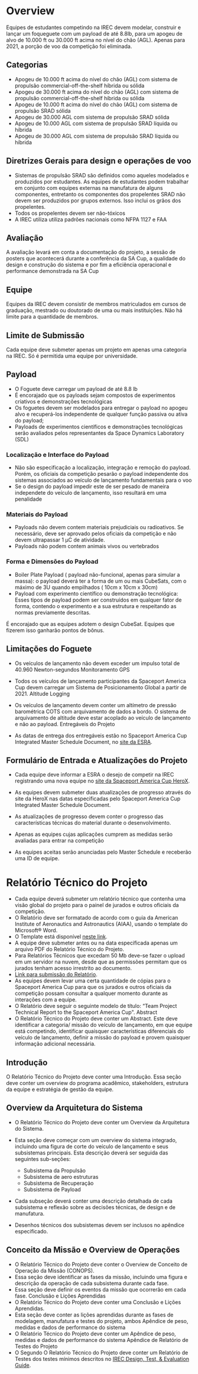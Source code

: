 # Overview 

Equipes de estudantes competindo na IREC devem modelar, construir e lançar um foqueguete com um payload de até 8.8lb, para um apogeu de alvo de 10.000 ft ou 30.000 ft acima no nível do chão (AGL). Apenas para 2021, a porção de voo da competição foi eliminada. 

## Categorias 

-  Apogeu de 10.000 ft acima do nível do chão (AGL) com sistema de propulsão commercial-off-the-shelf híbrida ou sólida 
-  Apogeu de 30.000 ft acima do nível do chão (AGL) com sistema de propulsão commercial-off-the-shelf híbrida ou sólida 
-  Apogeu de 10.000 ft acima do nível do chão (AGL) com sistema de propulsão SRAD sólida 
-  Apogeu de 30.000 AGL com sistema de propulsão SRAD sólida 
-  Apogeu de 10.000 AGL com sistema de propulsão SRAD líquida ou híbrida 
-  Apogeu de 30.000 AGL com sistema de propulsão SRAD líquida ou híbrida

## Diretrizes Gerais para design e operações de voo 

* Sistemas de propulsão SRAD são definidos como aqueles modelados e produzidos por estudantes. As equipes de estudantes podem trabalhar em conjunto com equipes externas na manufatura de alguns componentes, entretanto os componentes dos propelentes SRAD não devem ser produzidos por grupos externos. Isso inclui os grãos dos propelentes. 
* Todos os propelentes devem ser não-tóxicos 
* A IREC utiliza utiliza padrões nacionais como  NFPA 1127 e FAA 

## Avaliação 

A avaliação levará em conta a documentação do projeto, a sessão de posters que acontecerá durante a conferência da SA Cup, a qualidade do design e construção do sistema e por fim a eficiência operacional e performance demonstrada na SA Cup 

## Equipe 

Equipes da IREC devem consistir de membros matriculados em cursos de graduação, mestrado ou doutorado de uma ou mais instituições. Não há limite para a quantidade de membros. 

## Limite de Submissão 

Cada equipe deve submeter apenas um projeto em apenas uma categoria na IREC. Só é permitida uma equipe por universidade. 

## Payload 

-  O Foguete deve carregar um payload de até 8.8 lb 
-  É encorajado que os payloads sejam compostos de experimentos criativos e demonstrações tecnológicas
-	Os foguetes devem ser modelados para entregar o payload no apogeu alvo e recuperá-los independente de qualquer função passiva ou ativa do payload;
-	Payloads de experimentos científicos e demonstrações tecnológicas serão avaliados pelos representantes da Space Dynamics Laboratory (SDL)

### Localização e Interface do Payload

- Não são especificação a localização, integração e remoção do payload. Porém, os oficiais da competição pesarão o payload independente dos sistemas associados ao veículo de lançamento fundamentais para o voo 
- Se o design do payload impedir este de ser pesado de maneira independete do veículo de lançamento, isso resultará em uma penalidade

### Materiais do Payload
- Payloads não devem contem materiais prejudiciais ou radioativos. Se necessário, deve ser aprovado pelos oficiais da competição e não devem ultrapassar  1 µC de atividade.
- Payloads não podem contem animais vivos ou vertebrados

### Forma e Dimensões do Payload 
-  Boiler Plate Payload ( payload não-funcional, apenas para simular a massa): o payload deverá ter a forma de um  ou mais CubeSats, com o máximo de 3U quando empilhados ( 10cm x 10cm x 30cm) 
- Payload com experimento científico ou demonstração tecnológica: Esses tipos de payload podem ser construídos em qualquer fator de forma, contendo o experimento e a sua estrutura e respeitando as normas previamente descritas. 

É encorajado que as equipes adotem o design CubeSat. Equipes que fizerem isso ganharão pontos de bônus.

## Limitações do Foguete 
- Os veículos de lançamento não devem exceder um impulso total de 40.960 Newton-segundos
Monitoramento GPS 
- Todos os veículos de lançamento participantes da Spaceport America Cup devem carregar um Sistema de Posicionamento Global a partir de 2021. 
Altitude Logging 
- Os veículos de lançamento devem conter um altímetro de pressão barométrica COTS com arquivamento de dados a bordo. O sistema de arquivamento de altitude deve estar acoplado ao veículo de lançamento e não ao payload.
Entregáveis do Projeto

- As datas de entrega dos entregáveis estão no Spaceport America Cup Integrated Master Schedule Document, no [site da ESRA](http://www.soundingrocket.org/sa-cup-documents--forms.html). 


## Formulário de Entrada e Atualizações do Projeto 
- Cada equipe deve informar a ESRA o desejo de competir na IREC registrando uma nova equipe no [site da Spaceport America Cup HeroX](https://www.herox.com/SpaceportAmericaCup2021).

- As equipes devem submeter duas atualizações de progresso através do site da HeroX nas datas especificadas pelo Spaceport America Cup Integrated Master Schedule Document.
- As atualizações de progresso devem conter o progresso das características técnicas do material durante o desenvolvimento. 
- Apenas as equipes cujas aplicações cumprem as medidas serão avaliadas para entrar na competição 
- As equipes aceitas serão anunciadas pelo Master Schedule e receberão uma ID de equipe.

# Relatório Técnico do Projeto
- Cada equipe deverá submeter um relatório técnico que contenha uma visão global do projeto para o painel de jurados e outros oficiais da competição.
-  O Relatório deve ser formatado de acordo com o guia da American Institute of Aeronautics and Astronautics (AIAA), usando o template do Microsoft® Word.
- O Template está disponível [neste link](http://www.soundingrocket.org/sa-cup-documents--forms.html). 
- A equipe deve submeter antes ou na data especificada apenas um arquivo PDF do Relatório Técnico do Projeto.
- Para Relatórios Técnicos que excedam 50 Mb deve-se fazer  o upload em um servidor na nuvem, desde que as permissões permitam que os jurados tenham acesso irrestrito ao documento. 
- [Link para submissão do Relatório](https://www.herox.com/SpaceportAmericaCup2021).
- As equipes devem levar uma certa quantidade de cópias para o Spaceport America Cup para que os jurados e outros oficiais da competição possam consultar a qualquer momento durante as interações com a equipe. 
- O Relatório deve seguir o seguinte modelo de título: “Team Project Technical Report to the Spaceport America Cup".
Abstract 
- O Relatório Técnico do Projeto deve conter um Abstract. Este deve identificar a categoria/ missão do veículo de lançamento, em que equipe está competindo, identificar quaisquer características diferenciais do veículo de lançamento, definir a missão do payload e provem quaisquer informação adicional necessária.

## Introdução 

O Relatório Técnico do Projeto deve conter uma Introdução. Essa seção deve conter um overview do programa acadêmico, stakeholders, estrutura da equipe e estratégia de gestão da equipe.

## Overview da Arquitetura do Sistema
- O Relatório Técnico do Projeto deve conter um Overview da Arquitetura do Sistema. 
- Esta seção deve começar com um overview do sistema integrado, incluindo uma figura de corte do veículo de lançamento e seus subsistemas principais. Esta descrição deverá ser seguida das seguintes sub-seções:

   - Subsistema da Propulsão
   -  Subsistema de aero estruturas
   - Subsistema de Recuperação 
   -  Subsistema de Payload 

- Cada subseção deverá conter uma descrição detalhada de cada subsistema e reflexão sobre as decisões técnicas, de design e de manufatura.
- Desenhos técnicos dos subsistemas devem ser inclusos no apêndice especificado.  

## Conceito da Missão e Overview de Operações
- O Relatório Técnico do Projeto deve conter o Overview de Conceito de Operação da Missão (CONOPS).
- Essa seção deve identificar as fases da missão, incluindo uma figura e descrição da operação de cada subsistema durante cada fase.
- Essa seção deve definir os eventos da missão que ocorrerão em cada fase.
Conclusão e Lições Aprendidas
- O Relatório Técnico do Projeto deve conter uma Conclusão e Lições Aprendidas.
- Esta seção deve conter as lições aprendidas durante as fases de modelagem, manufatura e testes do projeto, ambos
Apêndice de peso, medidas e dados de performance do sistema
- O Relatório Técnico do Projeto deve conter um Apêndice de peso, medidas e dados de performance do sistema
Apêndice de Relatório de Testes do Projeto
- O Segundo O Relatório Técnico do Projeto deve conter um Relatório de Testes dos testes mínimos descritos no [IREC Design, Test,  & Evaluation Guide](http://www.soundingrocket.org/sa-cup-documents--forms.html).

